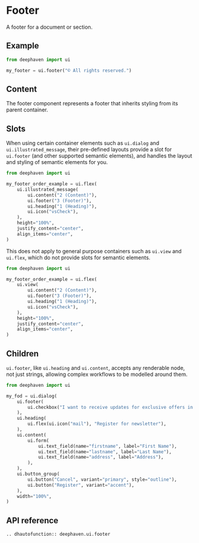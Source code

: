 # Footer

A footer for a document or section.

## Example

```python
from deephaven import ui

my_footer = ui.footer("© All rights reserved.")
```

## Content

The footer component represents a footer that inherits styling from its parent container.

## Slots

When using certain container elements such as `ui.dialog` and `ui.illustrated_message`, their pre-defined layouts provide a slot for `ui.footer` (and other supported semantic elements), and handles the layout and styling of semantic elements for you.

```python
from deephaven import ui

my_footer_order_example = ui.flex(
    ui.illustrated_message(
        ui.content("2 (Content)"),
        ui.footer("3 (Footer)"),
        ui.heading("1 (Heading)"),
        ui.icon("vsCheck"),
    ),
    height="100%",
    justify_content="center",
    align_items="center",
)
```

This does not apply to general purpose containers such as `ui.view` and `ui.flex`, which do not provide slots for semantic elements.

```python
from deephaven import ui

my_footer_order_example = ui.flex(
    ui.view(
        ui.content("2 (Content)"),
        ui.footer("3 (Footer)"),
        ui.heading("1 (Heading)"),
        ui.icon("vsCheck"),
    ),
    height="100%",
    justify_content="center",
    align_items="center",
)
```

## Children

`ui.footer`, like `ui.heading` and `ui.content`, accepts any renderable node, not just strings, allowing complex workflows to be modelled around them.

```python
from deephaven import ui

my_fod = ui.dialog(
    ui.footer(
        ui.checkbox("I want to receive updates for exclusive offers in my area."),
    ),
    ui.heading(
        ui.flex(ui.icon("mail"), "Register for newsletter"),
    ),
    ui.content(
        ui.form(
            ui.text_field(name="firstname", label="First Name"),
            ui.text_field(name="lastname", label="Last Name"),
            ui.text_field(name="address", label="Address"),
        ),
    ),
    ui.button_group(
        ui.button("Cancel", variant="primary", style="outline"),
        ui.button("Register", variant="accent"),
    ),
    width="100%",
)
```

## API reference

```{eval-rst}
.. dhautofunction:: deephaven.ui.footer
```
